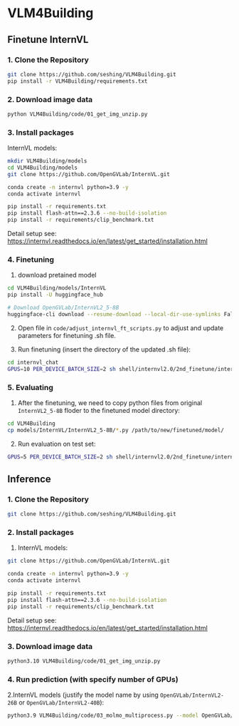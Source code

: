 # VLM4Building

## Finetune InternVL

### 1. Clone the Repository

```sh
git clone https://github.com/seshing/VLM4Building.git
pip install -r VLM4Building/requirements.txt
```

### 2. Download image data
```sh
python VLM4Building/code/01_get_img_unzip.py
```

### 3. Install packages
InternVL models:
```sh
mkdir VLM4Building/models
cd VLM4Building/models
git clone https://github.com/OpenGVLab/InternVL.git
```

```sh
conda create -n internvl python=3.9 -y
conda activate internvl
```

```sh
pip install -r requirements.txt
pip install flash-attn==2.3.6 --no-build-isolation
pip install -r requirements/clip_benchmark.txt
```

Detail setup see: https://internvl.readthedocs.io/en/latest/get_started/installation.html

### 4. Finetuning
1. download pretained model
```sh
cd VLM4Building/models/InternVL
pip install -U huggingface_hub

# Download OpenGVLab/InternVL2_5-8B
huggingface-cli download --resume-download --local-dir-use-symlinks False OpenGVLab/InternVL2_5-8B --local-dir InternVL2_5-8B
```

2. Open file in ```code/adjust_internvl_ft_scripts.py``` to adjust and update parameters for finetuning .sh file.

3. Run finetuning (insert the directory of the updated .sh file): 
```sh
cd internvl_chat
GPUS=10 PER_DEVICE_BATCH_SIZE=2 sh shell/internvl2.0/2nd_finetune/internvl2_8b_internlm2_7b_dynamic_res_2nd_finetune_full_building.sh
```

### 5. Evaluating
1. After the finetuning, we need to copy python files from original ```InternVL2_5-8B``` floder to the finetuned model directory:
```sh
cd VLM4Building
cp models/InternVL/InternVL2_5-8B/*.py /path/to/new/finetuned/model/
```

2. Run evaluation on test set:
```sh
GPUS=5 PER_DEVICE_BATCH_SIZE=2 sh shell/internvl2.0/2nd_finetune/internvl2_2b_internlm2_1_8b_dynamic_res_2nd_finetune_lora_building.sh
```

## Inference

### 1. Clone the Repository

```sh
git clone https://github.com/seshing/VLM4Building.git
```

### 2. Install packages
1. InternVL models:
```sh
git clone https://github.com/OpenGVLab/InternVL.git
```
```sh
conda create -n internvl python=3.9 -y
conda activate internvl
```
```sh
pip install -r requirements.txt
pip install flash-attn==2.3.6 --no-build-isolation
pip install -r requirements/clip_benchmark.txt
```
Detail setup see: https://internvl.readthedocs.io/en/latest/get_started/installation.html


### 3. Download image data
```sh
python3.10 VLM4Building/code/01_get_img_unzip.py
```

### 4. Run prediction (with specify number of GPUs)
2.InternVL models (justify the model name by using ```OpenGVLab/InternVL2-26B``` or ```OpenGVLab/InternVL2-40B```):
```sh
python3.9 VLM4Building/code/03_molmo_multiprocess.py --model OpenGVLab/InternVL2-26B --num_gpus 4
```

